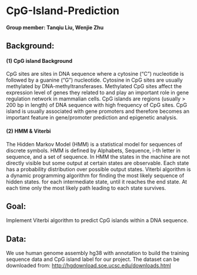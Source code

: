 # CpG-Island-Prediction

#### Group member: Tanqiu Liu, Wenjie Zhu


## Background: 
#### (1) CpG island Background
CpG sites are sites in DNA sequence where a cytosine (“C”) nucleotide is followed by a guanine (“G”) nucleotide. Cytosine in CpG sites are usually methylated by DNA-methyltransferases. Methylated CpG sites affect the expression level of genes they related to and play an important role in gene regulation network in mammalian cells. CpG islands are regions (usually > 200 bp in length) of DNA sequence with high frequency of CpG sites. CpG island is usually associated with gene promoters and therefore becomes an important feature in gene/promoter prediction and epigenetic analysis. 

#### (2) HMM & Viterbi
The Hidden Markov Model (HMM) is a statistical model for sequences of discrete symbols. HMM is defined by Alphabets, Sequence, i-th letter in sequence, and a set of sequence. In HMM the states in the machine are not directly visible but some output at certain states are observable. Each state has a probability distribution over possible output states.
Viterbi algorithm is a dynamic programming algorithm for finding the most likely sequence of hidden states. for each intermediate state, until it reaches the end state. At each time only the most likely path leading to each state survives.

## Goal:
Implement Viterbi algorithm to predict CpG islands within a DNA sequence. 

## Data: 
We use human genome assembly hg38 with annotation to build the training sequence data and CpG island label for our project. The dataset can be downloaded from:
http://hgdownload.soe.ucsc.edu/downloads.html   

